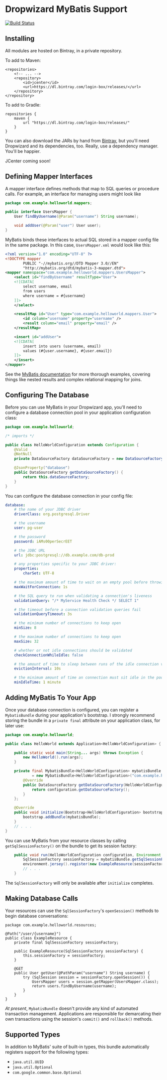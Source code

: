 # Dropwizard MyBatis Support

[![Build Status](https://circleci.com/gh/login-box/dropwizard-mybatis.svg)](https://circleci.com/gh/login-box/dropwizard-mybatis)

## Installing

All modules are hosted on Bintray, in a private repository.

To add to Maven:

    <repositories>
        <!-- ... -->
        <repository>
            <id>jcenter</id>
            <url>https://dl.bintray.com/login-box/releases/</url>
        </repository>
    </repository>

To add to Gradle:

    repositories {
        maven {
            url "https://dl.bintray.com/login-box/releases/"
        }
    }

You can also download the JARs by hand from
[Bintray](https://bintray.com/login-box/releases/dropwizard-mybatis/view#files),
but you'll need Dropwizard and its dependencies, too. Really, use a dependency
manager. You'll be happier.

JCenter coming soon!

## Defining Mapper Interfaces

A mapper interface defines methods that map to SQL queries or procedure calls.
For example, an interface for managing users might look like

```java
package com.example.helloworld.mappers;

public interface UsersMapper {
    User findByUsername(@Param("username") String username);

    void addUser(@Param("user") User user);
}
```

MyBatis binds these interfaces to actual SQL stored in a mapper config file in
the same package. In this case, `UsersMapper.xml` would look like this:

```xml
<?xml version="1.0" encoding="UTF-8" ?>
<!DOCTYPE mapper
        PUBLIC "-//mybatis.org//DTD Mapper 3.0//EN"
        "http://mybatis.org/dtd/mybatis-3-mapper.dtd">
<mapper namespace="com.example.helloworld.mappers.UsersMapper">
    <select id="findByUsername" resultType="User">
    <![CDATA[
        select username, email
        from users
        where username = #{username}
    ]]>
    </select>

    <resultMap id="User" type="com.example.helloworld.mappers.User">
        <id column="username" property="username" />
        <result column="email" property="email" />
    </resultMap>

    <insert id="addUser">
    <![CDATA[
        insert into users (username, email)
        values (#{user.username}, #{user.email})
    ]]>
    </insert>
</mapper>
```

See the [MyBatis
documentation](http://mybatis.github.io/mybatis-3/sqlmap-xml.html) for more
thorough examples, covering things like nested results and complex relational
mapping for joins.

## Configuring The Database

Before you can use MyBatis in your Dropwizard app, you'll need to configure a
database connection pool in your application configuration class:

```java
package com.example.helloworld;

/* imports */

public class HelloWorldConfiguration extends Configuration {
    @Valid
    @NotNull
    private DataSourceFactory dataSourceFactory = new DataSourceFactory();

    @JsonProperty("database")
    public DataSourceFactory getDataSourceFactory() {
        return this.dataSourceFactory;
    }
}
```

You can configure the database connection in your config file:

```yaml
database:
    # the name of your JDBC driver
    driverClass: org.postgresql.Driver

    # the username
    user: pg-user

    # the password
    password: iAMs00perSecrEET

    # the JDBC URL
    url: jdbc:postgresql://db.example.com/db-prod

    # any properties specific to your JDBC driver:
    properties:
        charSet: UTF-8

    # the maximum amount of time to wait on an empty pool before throwing an exception
    maxWaitForConnection: 1s

    # the SQL query to run when validating a connection's liveness
    validationQuery: "/* MyService Health Check */ SELECT 1"

    # the timeout before a connection validation queries fail
    validationQueryTimeout: 3s

    # the minimum number of connections to keep open
    minSize: 8

    # the maximum number of connections to keep open
    maxSize: 32

    # whether or not idle connections should be validated
    checkConnectionWhileIdle: false

    # the amount of time to sleep between runs of the idle connection validation, abandoned cleaner and idle pool resizing
    evictionInterval: 10s

    # the minimum amount of time an connection must sit idle in the pool before it is eligible for eviction
    minIdleTime: 1 minute
```

## Adding MyBatis To Your App

Once your database connection is configured, you can register a `MybatisBundle`
during your application's bootstrap. I strongly recommend storing the bundle in
a `private final` attribute on your application class, for later use:

```java
package com.example.helloworld;

public class HelloWorld extends Application<HelloWorldConfiguration> {

    public static void main(String... args) throws Exception {
        new HelloWorld().run(args);
    }

    private final MybatisBundle<HelloWorldConfiguration> mybatisBundle
            = new MybatisBundle<HelloWorldConfiguration>("com.example.helloworld") {
        @Override
        public DataSourceFactory getDataSourceFactory(HelloWorldConfiguration configuration) {
            return configuration.getDataSourceFactory();
        }
    };

    @Override
    public void initialize(Bootstrap<HelloWorldConfiguration> bootstrap) {
        bootstrap.addBundle(mybatisBundle);
    }
    // . . .
}
```

You can use MyBatis from your resource classes by calling
`getSqlSessionFactory()` on the bundle to get its session factory:

```java
    public void run(HelloWorldConfiguration configuration, Environment environment) throws Exception {
        SqlSessionFactory sessionFactory = mybatisBundle.getSqlSessionFactory();
        environment.jersey().register(new ExampleResource(sessionFactory));
        // . . .
    }
```

The `SqlSessionFactory` will only be available after `initialize` completes.

## Making Database Calls

Your resources can use the `SqlSessionFactory`'s `openSession()` methods to
begin database conversations:

```
package com.example.helloworld.resources;

@Path("/user/{username}")
public class ExampleResource {
    private final SqlSessionFactory sessionFactory;

    public ExampleResource(SqlSessionFactory sessionFactory) {
        this.sessionFactory = sessionFactory;
    }

    @GET
    public User getUser(@PathParam("username") String username) {
        try (SqlSession session = sessionFactory.openSession()) {
            UsersMapper users = session.getMapper(UsersMapper.class);
            return users.findByUsername(username);
        }
    }
}
```

_At present_, `MybatisBundle` doesn't provide any kind of automated transaction
management. Applications are responsible for demarcating their own transactions
using the session's `commit()` and `rollback()` methods.

## Supported Types

In addition to MyBatis' suite of built-in types, this bundle automatically
registers support for the following types:

* `java.util.UUID`
* `java.util.Optional`
* `com.google.common.base.Optional`
